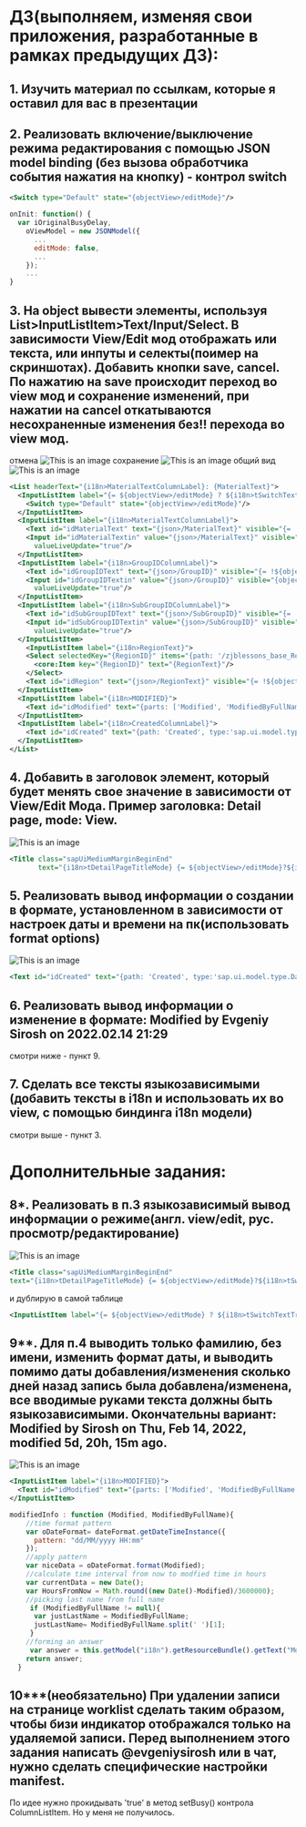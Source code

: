 # ДЗ(выполняем, изменяя свои приложения, разработанные в рамках предыдущих ДЗ):
## 1. Изучить материал по ссылкам, которые я оставил для вас в презентации
## 2. Реализовать включение/выключение режима редактирования с помощью JSON model binding (без вызова обработчика события нажатия на кнопку) - контрол switch
```xml
<Switch type="Default" state="{objectView>/editMode}"/>
```
```javascript
onInit: function() {
  var iOriginalBusyDelay,
    oViewModel = new JSONModel({
      ...
      editMode: false,
      ...
    });
    ...
}
```
## 3. На object вывести элементы, используя List>InputListItem>Text/Input/Select. В зависимости View/Edit мод отображать или текста, или инпуты и селекты(поимер на скриншотах). Добавить кнопки save, cancel. По нажатию на save происходит переход во view мод и сохранение изменений, при нажатии на cancel откатываются несохраненные изменения без!! перехода во view мод.
отмена
![This is an image](https://github.com/zeeenjaaa/JETBI-home-work/blob/Worklist-7/screenshots/chrome_WrpBCSa9NC.gif)
сохранение
![This is an image](https://github.com/zeeenjaaa/JETBI-home-work/blob/Worklist-7/screenshots/chrome_axr1H64Plw.gif)
общий вид
![This is an image](https://github.com/zeeenjaaa/JETBI-home-work/blob/Worklist-7/screenshots/chrome_L2v1LBXcdB.png)
```xml
<List headerText="{i18n>MaterialTextColumnLabel}: {MaterialText}">
  <InputListItem label="{= ${objectView>/editMode} ? ${i18n>tSwitchTextTrue} :${i18n>tSwitchTextFalse}}">
    <Switch type="Default" state="{objectView>/editMode}"/>
  </InputListItem>
  <InputListItem label="{i18n>MaterialTextColumnLabel}">
    <Text id="idMaterialText" text="{json>/MaterialText}" visible="{= !${objectView>/editMode}}"/>
    <Input id="idMaterialTextin" value="{json>/MaterialText}" visible="{objectView>/editMode}" width="100%" maxLength="20"
      valueLiveUpdate="true"/>
  </InputListItem>
  <InputListItem label="{i18n>GroupIDColumnLabel}">
    <Text id="idGroupIDText" text="{json>/GroupID}" visible="{= !${objectView>/editMode}}"/>
    <Input id="idGroupIDTextin" value="{json>/GroupID}" visible="{objectView>/editMode}" width="100%" maxLength="20"
      valueLiveUpdate="true"/>
  </InputListItem>
  <InputListItem label="{i18n>SubGroupIDColumnLabel}">
    <Text id="idSubGroupIDText" text="{json>/SubGroupID}" visible="{= !${objectView>/editMode}}"/>
    <Input id="idSubGroupIDTextin" value="{json>/SubGroupID}" visible="{objectView>/editMode}" width="100%" maxLength="20"
      valueLiveUpdate="true"/>
  </InputListItem>
    <InputListItem label="{i18n>RegionText}">
    <Select selectedKey="{RegionID}" items="{path: '/zjblessons_base_Regions', sorter: {path: 'RegionID', descending: false}}" visible="{objectView>/editMode}">
      <core:Item key="{RegionID}" text="{RegionText}"/>
    </Select>
    <Text id="idRegion" text="{json>/RegionText}" visible="{= !${objectView>/editMode}}"/>
  </InputListItem>
  <InputListItem label="{i18n>MODIFIED}">
    <Text id="idModified" text="{parts: ['Modified', 'ModifiedByFullName'], formatter: '.formatter.modifiedInfo'}" visible="true"/>
  </InputListItem>
  <InputListItem label="{i18n>CreatedColumnLabel}">
    <Text id="idCreated" text="{path: 'Created', type:'sap.ui.model.type.DateTime', formatOptions: {style: 'short'}}" visible="true"/>
  </InputListItem>
</List>
```
## 4. Добавить в заголовок элемент, который будет менять свое значение в зависимости от View/Edit Мода. Пример заголовка: Detail page, mode: View. 
![This is an image](https://github.com/zeeenjaaa/JETBI-home-work/blob/Worklist-7/screenshots/chrome_nLYy84YN6C.gif)
```xml
<Title class="sapUiMediumMarginBeginEnd" 
       text="{i18n>tDetailPageTitleMode} {= ${objectView>/editMode}?${i18n>tSwitchTextTrue}:${i18n>tSwitchTextFalse}}"/>
```
## 5. Реализовать вывод информации о создании в формате, установленном в зависимости от настроек даты и времени на пк(использовать format options)
![This is an image](https://github.com/zeeenjaaa/JETBI-home-work/blob/Worklist-7/screenshots/chrome_JhxVtjEfoz.png)
```xml
<Text id="idCreated" text="{path: 'Created', type:'sap.ui.model.type.DateTime', formatOptions: {style: 'short'}}" visible="true"/>
```
## 6. Реализовать вывод информации о изменение в формате: Modified by Evgeniy Sirosh on 2022.02.14 21:29
смотри ниже - пункт 9.

## 7. Сделать все тексты языкозависимыми (добавить тексты в i18n и использовать их во view, с помощью биндинга i18n модели)
смотри выше - пункт 3.

# Дополнительные задания:
## 8*. Реализовать в п.3 языкозависимый вывод информации о режиме(англ. view/edit, рус. просмотр/редактирование)
![This is an image](https://github.com/zeeenjaaa/JETBI-home-work/blob/Worklist-7/screenshots/chrome_nLYy84YN6C.gif)
```xml
<Title class="sapUiMediumMarginBeginEnd"
text="{i18n>tDetailPageTitleMode} {= ${objectView>/editMode}?${i18n>tSwitchTextTrue}:${i18n>tSwitchTextFalse}}"/>
```
и дублирую в самой таблице
```xml
<InputListItem label="{= ${objectView>/editMode} ? ${i18n>tSwitchTextTrue} :${i18n>tSwitchTextFalse}}">
```
## 9**. Для п.4 выводить только фамилию, без имени, изменить формат даты, и выводить помимо даты добавления/изменения сколько дней назад запись была добавлена/изменена, все вводимые руками текста должны быть языкозависимыми. Окончательны вариант: Modified by Sirosh on Thu, Feb 14, 2022, modified 5d, 20h, 15m ago.
![This is an image](https://github.com/zeeenjaaa/JETBI-home-work/blob/Worklist-7/screenshots/chrome_Visv442lZl.png)
```xml
<InputListItem label="{i18n>MODIFIED}">
  <Text id="idModified" text="{parts: ['Modified', 'ModifiedByFullName'], formatter: '.formatter.modifiedInfo'}" visible="true"/>
</InputListItem>
```
```javascript
modifiedInfo : function (Modified, ModifiedByFullName){
    //time format pattern
    var oDateFormat= dateFormat.getDateTimeInstance({
      pattern: "dd/MM/yyyy HH:mm"
    });
    //apply pattern
    var niceData = oDateFormat.format(Modified);
    //calculate time interval from now to modfied time in hours
    var currentData = new Date();
    var HoursFromNow = Math.round((new Date()-Modified)/3600000);
    //picking last name from full name
     if (ModifiedByFullName != null){
      var justLastName = ModifiedByFullName;
      justLastName= ModifiedByFullName.split(' ')[1];
     }
    //forming an answer
     var answer = this.getModel("i18n").getResourceBundle().getText("Modified").concat(" " +niceData+"  "+ justLastName +" "+ HoursFromNow +" "+this.getModel("i18n").getResourceBundle().getText("tHoursAgo"));
    return answer;
  }
```

## 10***(необязательно)  При удалении записи на странице worklist сделать таким образом, чтобы бизи индикатор отображался только на удаляемой записи. Перед выполнением этого задания написать @evgeniysirosh или в чат, нужно сделать специфические настройки manifest.
По идее нужно прокидывать 'true' в метод setBusy() контрола ColumnListItem. Но у меня не получилось. 

